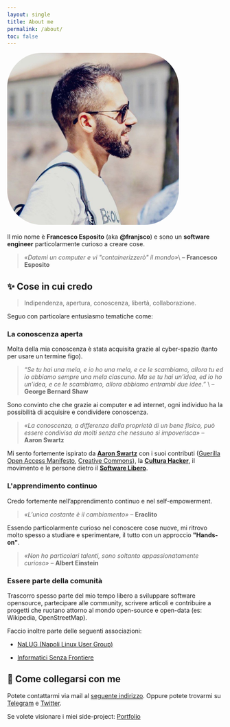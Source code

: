 ```yaml
---
layout: single
title: About me
permalink: /about/
toc: false
---
```



<div style="margin-bottom: 16px; align: center">
<img style="border-radius: 20%" width="400px" src="/assets/images/profile.jpg">
</div>

Il mio nome è **Francesco Esposito** (aka **@franjsco**) e sono un **software engineer** particolarmente curioso a creare cose.

> *«Datemi un computer e vi "containerizzerò" il mondo»*\\
– **Francesco Esposito**


## ✨ Cose in cui credo

> Indipendenza, apertura, conoscenza, libertà, collaborazione. 


Seguo con particolare entusiasmo tematiche come:

### La conoscenza aperta

Molta della mia conoscenza è stata acquisita grazie al cyber-spazio (tanto per usare un termine figo).

> *“Se tu hai una mela, e io ho una mela, e ce le scambiamo,
allora tu ed io abbiamo sempre una mela ciascuno.
Ma se tu hai un’idea, ed io ho un’idea, e ce le scambiamo,
allora abbiamo entrambi due idee.”* \\
– **George Bernard Shaw**

Sono convinto che che grazie ai computer e ad internet, ogni individuo ha la possibilità di acquisire e condividere conoscenza.

> *«La conoscenza, a differenza della proprietà di un bene fisico, può essere condivisa da molti senza che nessuno si impoverisca»*
– **Aaron Swartz**


Mi sento fortemente ispirato da **[Aaron Swartz](https://it.wikipedia.org/wiki/Aaron_Swartz)** con i suoi contributi ([Guerilla Open Access Manifesto](https://devol.it/it/guerrilla-open-access), [Creative Commons](https://creativecommons.org/)), la **[Cultura Hacker](https://www.autistici.org/hackarena/etica/jargon.htm)**, il movimento e le persone dietro il **[Software Libero](https://it.wikipedia.org/wiki/Software_libero)**. 


### L'apprendimento continuo

Credo fortemente nell’apprendimento continuo e nel self-empowerment.

> *«L’unica costante è il cambiamento»*
– **Eraclito**


Essendo particolarmente curioso nel conoscere cose nuove, mi ritrovo molto spesso a studiare e sperimentare, il tutto con un approccio **"Hands-on"**.

> *«Non ho particolari talenti, sono soltanto appassionatamente curioso»*
– **Albert Einstein**


### Essere parte della comunità
Trascorro spesso parte del mio tempo libero a sviluppare software opensource, partecipare alle community, scrivere articoli e contribuire a progetti che ruotano attorno al mondo open-source e open-data (es: Wikipedia, OpenStreetMap).

Faccio inoltre parte delle seguenti associazioni:

-  [NaLUG (Napoli Linux User Group)](https://www.nalug.tech/)

- [Informatici Senza Frontiere](https://www.informaticisenzafrontiere.org/)

## 💬 Come collegarsi con me

Potete contattarmi via mail al [seguente indirizzo](mailto:hello@francescoesposito.org).
Oppure potete trovarmi su [Telegram](https://t.me/franjsco) e [Twitter](https://twitter.com/franjsco).


Se volete visionare i miei side-project: [Portfolio](/portfolio/)